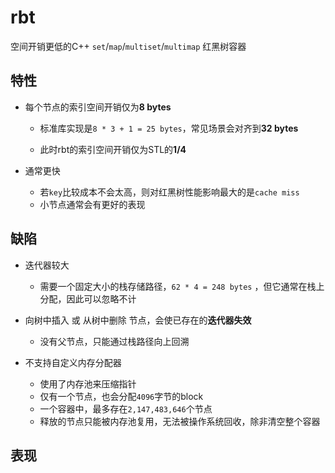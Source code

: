 # rbt
空间开销更低的C++ `set`/`map`/`multiset`/`multimap` 红黑树容器

## 特性

-   每个节点的索引空间开销仅为**8 bytes**

    -   标准库实现是`8 * 3 + 1 = 25 bytes`，常见场景会对齐到**32 bytes**

    -   此时rbt的索引空间开销仅为STL的**1/4**

-   通常更快

    -   若`key`比较成本不会太高，则对红黑树性能影响最大的是`cache miss`
    -   小节点通常会有更好的表现

## 缺陷

-   迭代器较大
    -   需要一个固定大小的栈存储路径，`62 * 4 = 248 bytes` ，但它通常在栈上分配，因此可以忽略不计

-   向树中插入 或 从树中删除 节点，会使已存在的**迭代器失效**
    -   没有父节点，只能通过栈路径向上回溯

-   不支持自定义内存分配器
    -   使用了内存池来压缩指针
    -   仅有一个节点，也会分配`4096`字节的block
    -   一个容器中，最多存在`2,147,483,646`个节点
    -   释放的节点只能被内存池复用，无法被操作系统回收，除非清空整个容器

## 表现

